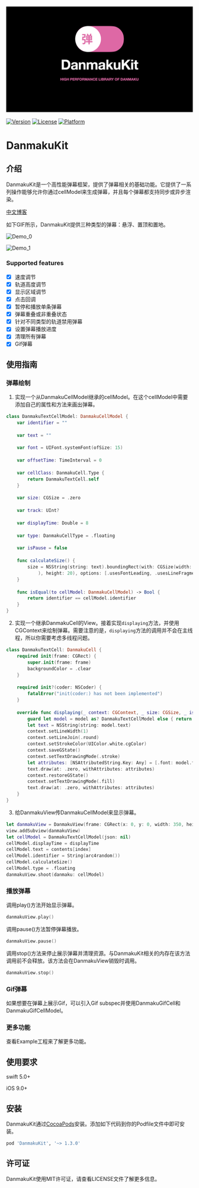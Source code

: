 ![DanmakuKit](./Images/DanmakuKit.png)

[![Version](https://img.shields.io/cocoapods/v/DanmakuKit.svg?style=flat)](https://cocoapods.org/pods/DanmakuKit)
[![License](https://img.shields.io/cocoapods/l/DanmakuKit.svg?style=flat)](https://cocoapods.org/pods/DanmakuKit)
[![Platform](https://img.shields.io/cocoapods/p/DanmakuKit.svg?style=flat)](https://cocoapods.org/pods/DanmakuKit)

# DanmakuKit

## 介绍

DanmakuKit是一个高性能弹幕框架，提供了弹幕相关的基础功能。它提供了一系列操作能够允许你通过cellModel来生成弹幕，并且每个弹幕都支持同步或异步渲染。

[中文博客](https://juejin.cn/post/6880412928592314376)

如下GIF所示，DanmakuKit提供三种类型的弹幕：悬浮、置顶和置地。

![Demo_0](./Images/demo_0.gif) 

![Demo_1](./Images/demo_1.gif)



### Supported features

- [x] 速度调节
- [x] 轨道高度调节
- [x] 显示区域调节
- [x] 点击回调 
- [x] 暂停和播放单条弹幕
- [x] 弹幕重叠或非重叠状态
- [x] 针对不同类型的轨道禁用弹幕
- [x] 设置弹幕播放进度
- [x] 清理所有弹幕
- [x] Gif弹幕

## 使用指南

### 弹幕绘制

1. 实现一个从DanmakuCellModel继承的cellModel。在这个cellModel中需要添加自己的属性和方法来画出弹幕。

```swift
class DanmakuTextCellModel: DanmakuCellModel {
    var identifier = ""
    
    var text = ""
    
    var font = UIFont.systemFont(ofSize: 15)
    
    var offsetTime: TimeInterval = 0
    
    var cellClass: DanmakuCell.Type {
        return DanmakuTextCell.self
    }
    
    var size: CGSize = .zero
    
    var track: UInt?
    
    var displayTime: Double = 8
    
    var type: DanmakuCellType = .floating
    
    var isPause = false
    
    func calculateSize() {
        size = NSString(string: text).boundingRect(with: CGSize(width: CGFloat(Float.infinity
            ), height: 20), options: [.usesFontLeading, .usesLineFragmentOrigin], attributes: [.font: font], context: nil).size
    }
    
    func isEqual(to cellModel: DanmakuCellModel) -> Bool {
        return identifier == cellModel.identifier
    }
}
```

2. 实现一个继承DanmakuCell的View。接着实现`displaying`方法，并使用CGContext来绘制弹幕。需要注意的是，`displaying`方法的调用并不会在主线程，所以你需要考虑多线程问题。

```swift
class DanmakuTextCell: DanmakuCell {
    required init(frame: CGRect) {
        super.init(frame: frame)
        backgroundColor = .clear
    }
    
    required init?(coder: NSCoder) {
        fatalError("init(coder:) has not been implemented")
    }
  
    override func displaying(_ context: CGContext, _ size: CGSize, _ isCancelled: Bool) {
        guard let model = model as? DanmakuTextCellModel else { return }
        let text = NSString(string: model.text)
        context.setLineWidth(1)
        context.setLineJoin(.round)
        context.setStrokeColor(UIColor.white.cgColor)
        context.saveGState()
        context.setTextDrawingMode(.stroke)
        let attributes: [NSAttributedString.Key: Any] = [.font: model.font, .foregroundColor: UIColor.white]
        text.draw(at: .zero, withAttributes: attributes)
        context.restoreGState()
        context.setTextDrawingMode(.fill)
        text.draw(at: .zero, withAttributes: attributes)
    }
}
```

3. 给DanmakuView传DanmakuCellModel来显示弹幕。

```swift
let danmakuView = DanmakuView(frame: CGRect(x: 0, y: 0, width: 350, height: 250))
view.addSubview(danmakuView)
let cellModel = DanmakuTextCellModel(json: nil)
cellModel.displayTime = displayTime
cellModel.text = contents[index]
cellModel.identifier = String(arc4random())
cellModel.calculateSize()
cellModel.type = .floating
danmakuView.shoot(danmaku: cellModel)
```

### 播放弹幕

调用play()方法开始显示弹幕。

```swift
danmakuView.play()
```

调用pause()方法暂停弹幕播放。

```swift
danmakuView.pause()
```

调用stop()方法来停止展示弹幕并清理资源。与DanmakuKit相关的内存在该方法调用前不会释放。该方法会在DanmakuView销毁时调用。

```swift
danmakuView.stop()
```

### Gif弹幕

如果想要在弹幕上展示Gif，可以引入Gif subspec并使用DanmakuGifCell和DanmakuGifCellModel。

### 更多功能

查看Example工程来了解更多功能。


## 使用要求

swift 5.0+

iOS 9.0+

## 安装

DanmakuKit通过[CocoaPods](https://cocoapods.org)安装。添加如下代码到你的Podfile文件中即可安装。

```ruby
pod 'DanmakuKit', '~> 1.3.0'
```

## 许可证

DanmakuKit使用MIT许可证，请查看LICENSE文件了解更多信息。